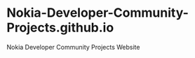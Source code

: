 Nokia-Developer-Community-Projects.github.io
============================================

Nokia Developer Community Projects Website
